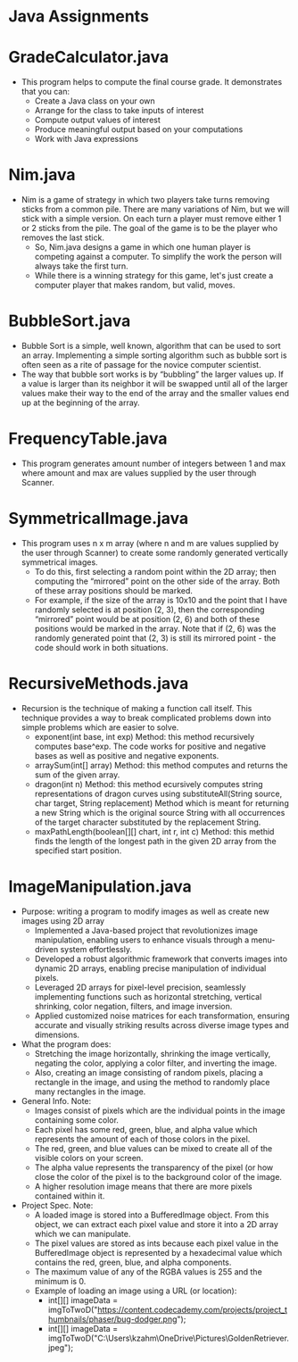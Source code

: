# Java Assignments

# GradeCalculator.java
* This program helps to compute the final course grade. It demonstrates that you can:
  * Create a Java class on your own
  * Arrange for the class to take inputs of interest
  * Compute output values of interest
  * Produce meaningful output based on your computations
  * Work with Java expressions

# Nim.java
* Nim is a game of strategy in which two players take turns removing sticks from a common pile. There are many variations of Nim, but we will stick with a simple version. On each turn a player must remove either 1 or 2 sticks from the pile. The goal of the game is to be the player who removes the last stick.
  * So, Nim.java designs a game in which one human player is competing against a computer. To simplify the work the person will always take the first turn.
  * While there is a winning strategy for this game, let's just create a computer player that makes random, but valid, moves.

# BubbleSort.java
* Bubble Sort is a simple, well known, algorithm that can be used to sort an array. Implementing a simple sorting algorithm such as bubble sort is often seen as a rite of passage for the novice computer scientist.
* The way that bubble sort works is by “bubbling” the larger values up. If a value is larger than its neighbor it will be swapped until all of the larger values make their way to the end of the array and the smaller values end up at the beginning of the array.

# FrequencyTable.java
* This program generates amount number of integers between 1 and max where amount and max are values supplied by the user through Scanner.

# SymmetricalImage.java
* This program uses n x m array (where n and m are values supplied by the user through Scanner) to create some randomly generated vertically symmetrical images.
  * To do this, first selecting a random point within the 2D array; then computing the “mirrored” point on the other side of the array. Both of these array positions should be marked.
  * For example, if the size of the array is 10x10 and the point that I have randomly selected is at position (2, 3), then the corresponding “mirrored” point would be at position (2, 6) and both of these positions would be marked in the array. Note that if (2, 6) was the randomly generated point that (2, 3) is still its mirrored point - the code should work in both situations.

# RecursiveMethods.java
* Recursion is the technique of making a function call itself. This technique provides a way to break complicated problems down into simple problems which are easier to solve.
  * exponent(int base, int exp) Method: this method recursively computes base^exp. The code works for positive and negative bases as well as positive and negative exponents.
  * arraySum(int[] array) Method: this method computes and returns the sum of the given array.
  * dragon(int n) Method: this method ecursively computes string representations of dragon curves using substituteAll(String source, char target, String replacement) Method which is meant for returning a new String which is the original source String with all occurrences of the target character substituted by the replacement String.
  * maxPathLength(boolean[][] chart, int r, int c) Method: this methid finds the length of the longest path in the given 2D array from the specified start position.

# ImageManipulation.java
* Purpose: writing a program to modify images as well as create new images using 2D array
  * Implemented a Java-based project that revolutionizes image manipulation, enabling users to enhance visuals through a menu-driven system effortlessly.
  * Developed a robust algorithmic framework that converts images into dynamic 2D arrays, enabling precise manipulation of individual pixels.
  * Leveraged 2D arrays for pixel-level precision, seamlessly implementing functions such as horizontal stretching, vertical shrinking, color negation, filters, and image inversion.
  * Applied customized noise matrices for each transformation, ensuring accurate and visually striking results across diverse image types and dimensions.
* What the program does:
  * Stretching the image horizontally, shrinking the image vertically, negating the color, applying a color filter, and inverting the image.
  * Also, creating an image consisting of random pixels, placing a rectangle in the image, and using the method to randomly place many rectangles in the image.
* General Info. Note:
  * Images consist of pixels which are the individual points in the image containing some color.
  * Each pixel has some red, green, blue, and alpha value which represents the amount of each of those colors in the pixel.
  * The red, green, and blue values can be mixed to create all of the visible colors on your screen.
  * The alpha value represents the transparency of the pixel (or how close the color of the pixel is to the background color of the image.
  * A higher resolution image means that there are more pixels contained within it.
* Project Spec. Note:
  * A loaded image is stored into a BufferedImage object. From this object, we can extract each pixel value and store it into a 2D array which we can manipulate.
  * The pixel values are stored as ints because each pixel value in the BufferedImage object is represented by a hexadecimal value which contains the red, green, blue, and alpha components.
  * The maximum value of any of the RGBA values is 255 and the minimum is 0.
  * Example of loading an image using a URL (or location):
    * int[][] imageData = imgToTwoD("https://content.codecademy.com/projects/project_thumbnails/phaser/bug-dodger.png");
    * int[][] imageData = imgToTwoD("C:\Users\kzahm\OneDrive\Pictures\GoldenRetriever.jpeg");
  
